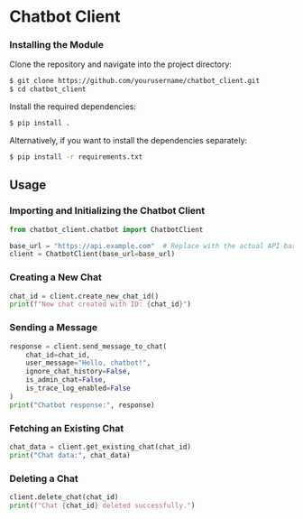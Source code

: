 # Chatbot Client

### Installing the Module

Clone the repository and navigate into the project directory:

```bash
$ git clone https://github.com/yourusername/chatbot_client.git
$ cd chatbot_client
```

Install the required dependencies:

```bash
$ pip install .
```

Alternatively, if you want to install the dependencies separately:

```bash
$ pip install -r requirements.txt
```

## Usage

### Importing and Initializing the Chatbot Client

```python
from chatbot_client.chatbot import ChatbotClient

base_url = "https://api.example.com"  # Replace with the actual API base URL
client = ChatbotClient(base_url=base_url)
```

### Creating a New Chat

```python
chat_id = client.create_new_chat_id()
print(f"New chat created with ID: {chat_id}")
```

### Sending a Message

```python
response = client.send_message_to_chat(
    chat_id=chat_id,
    user_message="Hello, chatbot!",
    ignore_chat_history=False,
    is_admin_chat=False,
    is_trace_log_enabled=False
)
print("Chatbot response:", response)
```

### Fetching an Existing Chat

```python
chat_data = client.get_existing_chat(chat_id)
print("Chat data:", chat_data)
```

### Deleting a Chat

```python
client.delete_chat(chat_id)
print(f"Chat {chat_id} deleted successfully.")
```